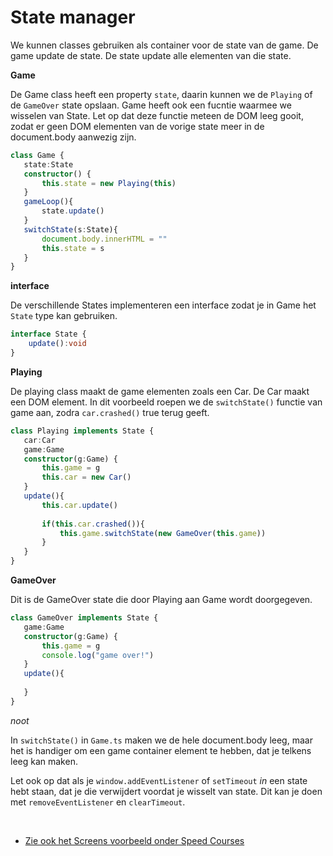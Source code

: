 # State manager

We kunnen classes gebruiken als container voor de state van de game. De game update de state. De state update alle elementen van die state.

**Game**

De Game class heeft een property `state`, daarin kunnen we de `Playing` of de `GameOver` state opslaan. Game heeft ook een fucntie waarmee we wisselen van State. Let op dat deze functie meteen de DOM leeg gooit, zodat er geen DOM elementen van de vorige state meer in de document.body aanwezig zijn.

```typescript
class Game {
   state:State
   constructor() {
       this.state = new Playing(this)
   }
   gameLoop(){
       state.update()
   }
   switchState(s:State){
       document.body.innerHTML = ""
       this.state = s
   }
}
```
**interface**

De verschillende States implementeren een interface zodat je in Game het `State` type kan gebruiken.
```typescript
interface State {
    update():void
}
```

**Playing**

De playing class maakt de game elementen zoals een Car. De Car maakt een DOM element.
In dit voorbeeld roepen we de `switchState()` functie van game aan, zodra `car.crashed()` true terug geeft.

```typescript
class Playing implements State {
   car:Car
   game:Game
   constructor(g:Game) {
       this.game = g
       this.car = new Car()
   }
   update(){
       this.car.update()
       
       if(this.car.crashed()){
           this.game.switchState(new GameOver(this.game))
       }
   }
}
```

**GameOver**

Dit is de GameOver state die door Playing aan Game wordt doorgegeven.
```typescript
class GameOver implements State {
   game:Game
   constructor(g:Game) {
       this.game = g
       console.log("game over!")
   }
   update(){
       
   }
}
```

*noot*

In `switchState()` in `Game.ts` maken we de hele document.body leeg, maar het is handiger om een game container element te hebben, dat je telkens leeg kan maken. 

Let ook op dat als je `window.addEventListener` of `setTimeout` *in* een state hebt staan, dat je die verwijdert voordat je wisselt van state. Dit kan je doen met `removeEventListener` en `clearTimeout`.

<br>

- [Zie ook het Screens voorbeeld onder Speed Courses](https://github.com/hr-cmgt/cle-speedcourses)


